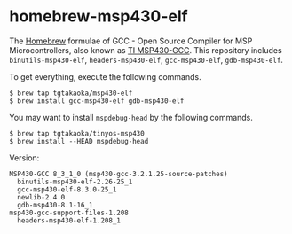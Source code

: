 homebrew-msp430-elf
===================

The [Homebrew][] formulae of GCC - Open Source Compiler for MSP
Microcontrollers, also known as [TI MSP430-GCC][]. This repository includes
`binutils-msp430-elf`, `headers-msp430-elf`, `gcc-msp430-elf`,
`gdb-msp430-elf`.

To get everything, execute the following commands.

    $ brew tap tgtakaoka/msp430-elf
    $ brew install gcc-msp430-elf gdb-msp430-elf

You may want to install `mspdebug-head` by the following commands.

    $ brew tap tgtakaoka/tinyos-msp430
    $ brew install --HEAD mspdebug-head

Version:

    MSP430-GCC 8_3_1_0 (msp430-gcc-3.2.1.25-source-patches)
      binutils-msp430-elf-2.26-25_1
      gcc-msp430-elf-8.3.0-25_1
      newlib-2.4.0
      gdb-msp430-8.1-16_1
    msp430-gcc-support-files-1.208
      headers-msp430-elf-1.208_1

[Homebrew]: https://brew.sh/
[TI MSP430-GCC]: http://www.ti.com/tool/MSP430-GCC-OPENSOURCE
